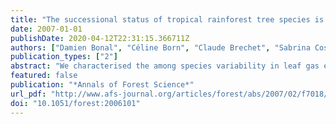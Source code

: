 ```yaml
---
title: "The successional status of tropical rainforest tree species is associated with differences in leaf carbon isotope discrimination and functional traits"
date: 2007-01-01
publishDate: 2020-04-12T22:31:15.366711Z
authors: ["Damien Bonal", "Céline Born", "Claude Brechet", "Sabrina Coste", "Eric Marcon", "Jean-Christophe Roggy", "Jean-Marc Guehl"]
publication_types: ["2"]
abstract: "We characterised the among species variability in leaf gas exchange and morphological traits under controlled conditions of seedlings of 22 tropical rainforest canopy species to understand the origin of the variability in leaf carbon isotope discrimination ($backslashDelta$) among species with different growth and dynamic characteristics (successional gradient). Our results first suggest that these species pursue a consistent strategy in terms of $backslashDelta$ throughout their ontogeny (juveniles grown here versus canopy adult trees from the natural forest). Second, leaf $backslashDelta$ was negatively correlated with WUE and N, and positively correlated with g$_backslashrm s$, but among species differences in $backslashDelta$ were mainly explained by differences in WUE. Finally, species belonging to different successional groups display distinct leaf functional and morphological traits. We confirmed that fast growing early successional species maximise carbon assimilation with high stomatal conductance. In contrast, fast and slow growing late successional species are both characterised by low carbon assimilation values, but by distinct stomatal conductance and leaf morphological features. Along the successional gradient, these differences result in much lower $backslashDelta$ for the intermediate species (i.e. fast growing late successional) as compared to the two other groups."
featured: false
publication: "*Annals of Forest Science*"
url_pdf: "http://www.afs-journal.org/articles/forest/abs/2007/02/f7018/f7018.html"
doi: "10.1051/forest:2006101"
---
```


